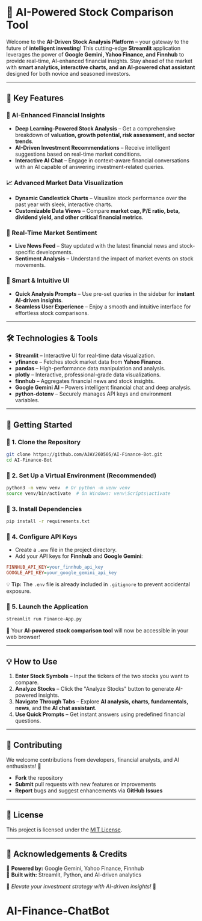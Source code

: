 # 🚀 AI-Powered Stock Comparison Tool

Welcome to the **AI-Driven Stock Analysis Platform** – your gateway to the future of **intelligent investing**! This cutting-edge **Streamlit** application leverages the power of **Google Gemini, Yahoo Finance, and Finnhub** to provide real-time, AI-enhanced financial insights. Stay ahead of the market with **smart analytics, interactive charts, and an AI-powered chat assistant** designed for both novice and seasoned investors.

---

## 🌟 Key Features

### 🤖 AI-Enhanced Financial Insights
- **Deep Learning-Powered Stock Analysis** – Get a comprehensive breakdown of **valuation, growth potential, risk assessment, and sector trends**.
- **AI-Driven Investment Recommendations** – Receive intelligent suggestions based on real-time market conditions.
- **Interactive AI Chat** – Engage in context-aware financial conversations with an AI capable of answering investment-related queries.

### 📈 Advanced Market Data Visualization
- **Dynamic Candlestick Charts** – Visualize stock performance over the past year with sleek, interactive charts.
- **Customizable Data Views** – Compare **market cap, P/E ratio, beta, dividend yield, and other critical financial metrics**.

### 📰 Real-Time Market Sentiment
- **Live News Feed** – Stay updated with the latest financial news and stock-specific developments.
- **Sentiment Analysis** – Understand the impact of market events on stock movements.

### 🎯 Smart & Intuitive UI
- **Quick Analysis Prompts** – Use pre-set queries in the sidebar for **instant AI-driven insights**.
- **Seamless User Experience** – Enjoy a smooth and intuitive interface for effortless stock comparisons.

---

## 🛠️ Technologies & Tools

- **Streamlit** – Interactive UI for real-time data visualization.
- **yfinance** – Fetches stock market data from **Yahoo Finance**.
- **pandas** – High-performance data manipulation and analysis.
- **plotly** – Interactive, professional-grade data visualizations.
- **finnhub** – Aggregates financial news and stock insights.
- **Google Gemini AI** – Powers intelligent financial chat and deep analysis.
- **python-dotenv** – Securely manages API keys and environment variables.

---

## 🚀 Getting Started

### 🔹 1. Clone the Repository
```bash
git clone https://github.com/AJAY260505/AI-Finance-Bot.git
cd AI-Finance-Bot
```

### 🔹 2. Set Up a Virtual Environment (Recommended)
```bash
python3 -m venv venv  # Or python -m venv venv
source venv/bin/activate  # On Windows: venv\Scripts\activate
```

### 🔹 3. Install Dependencies
```bash
pip install -r requirements.txt
```

### 🔹 4. Configure API Keys
- Create a `.env` file in the project directory.
- Add your API keys for **Finnhub** and **Google Gemini**:
```ini
FINNHUB_API_KEY=your_finnhub_api_key
GOOGLE_API_KEY=your_google_gemini_api_key
```
💡 **Tip:** The `.env` file is already included in `.gitignore` to prevent accidental exposure.

### 🔹 5. Launch the Application
```bash
streamlit run Finance-App.py
```
🚀 Your **AI-powered stock comparison tool** will now be accessible in your web browser!

---

## 💡 How to Use

1. **Enter Stock Symbols** – Input the tickers of the two stocks you want to compare.
2. **Analyze Stocks** – Click the "Analyze Stocks" button to generate AI-powered insights.
3. **Navigate Through Tabs** – Explore **AI analysis, charts, fundamentals, news**, and the **AI chat assistant**.
4. **Use Quick Prompts** – Get instant answers using predefined financial questions.

---

## 🤝 Contributing

We welcome contributions from developers, financial analysts, and AI enthusiasts! 🚀
- **Fork** the repository
- **Submit** pull requests with new features or improvements
- **Report** bugs and suggest enhancements via **GitHub Issues**

---

## 📜 License

This project is licensed under the [MIT License](LICENSE).

---

## 🔗 Acknowledgements & Credits

🔹 **Powered by:** Google Gemini, Yahoo Finance, Finnhub  
🔹 **Built with:** Streamlit, Python, and AI-driven analytics  

🌟 *Elevate your investment strategy with AI-driven insights!* 🌟

# AI-Finance-ChatBot
